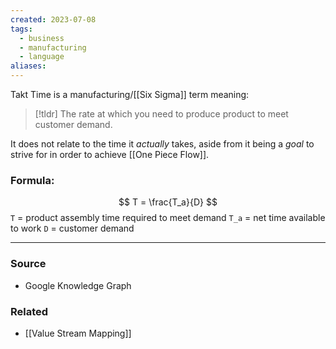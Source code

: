 ```yaml
---
created: 2023-07-08
tags:
  - business
  - manufacturing
  - language
aliases:
---
```

Takt Time is a manufacturing/[[Six Sigma]] term meaning:

> [!tldr] The rate at which you need to produce product to meet customer demand.

It does not relate to the time it *actually* takes, aside from it being a *goal* to strive for in order to achieve [[One Piece Flow]].

### Formula:
$$ T = \frac{T_a}{D} $$
`T` = product assembly time required to meet demand
`T_a` = net time available to work
`D` = customer demand

---
### Source
- Google Knowledge Graph

### Related
- [[Value Stream Mapping]]